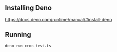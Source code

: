 ## Installing Deno

https://docs.deno.com/runtime/manual/#install-deno

## Running

```bash
deno run cron-test.ts
```
